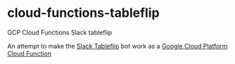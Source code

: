 # cloud-functions-tableflip
GCP Cloud Functions Slack tableflip

An attempt to make the [Slack Tableflip](https://github.com/josheverett/slack-tableflip) bot work as a [Google Cloud Platform Cloud Function](https://cloud.google.com/functions/)

